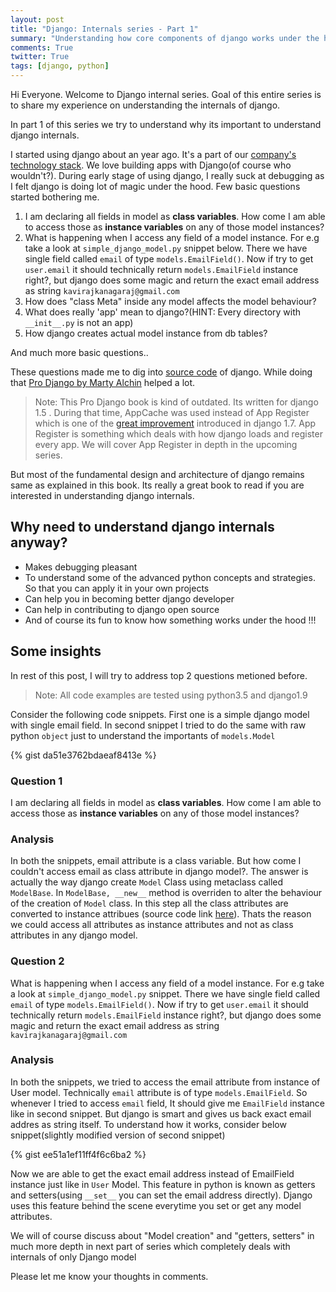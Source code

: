 ```yaml
---
layout: post
title: "Django: Internals series - Part 1"
summary: "Understanding how core components of django works under the hood"
comments: True
twitter: True
tags: [django, python]
---
```

Hi Everyone. Welcome to Django internal series. Goal of this entire series is to share my experience on understanding the
internals of django.

In part 1 of this series we try to understand why its important to understand
django internals.

I started using django about an year ago. It's a part of our [company's
technology stack](https://medium.com/@launchyard/our-typical-technology-stack-b52371035e4b). We love building apps with Django(of course who wouldn't?). During early
stage of using django, I really suck at debugging as I felt django is
doing lot of magic under the hood. Few basic questions started bothering me.

1. I am declaring all fields in model as **class variables**. How come I am able to
access those as **instance variables** on any of those model instances?
2. What is happening when I access any field of a model instance. For e.g take
a look at ```simple_django_model.py``` snippet below. There we have single
field called ```email``` of type ```models.EmailField()```. Now if try to get
```user.email``` it should technically return ```models.EmailField``` instance right?, but django
does some magic and return the exact email address as string ```kavirajkanagaraj@gmail.com```
3. How does "class Meta" inside any model affects the model behaviour?
4. What does really 'app' mean to django?(HINT: Every directory with
   ```__init__.py``` is not an app)
5. How django creates actual model instance from db tables?

And much more basic questions..

<!--break-->

These questions made me to dig into [source code](https://github.com/django/django) of django. While doing that
[Pro Django by Marty Alchin](http://www.amazon.com/Pro-Django-Experts-Voice-Development/dp/1430258098) helped a lot.

>Note: This Pro Django book is kind of outdated. Its written for django
>1.5 . During that time, AppCache was used instead of App Register which is one of
>the [great improvement](https://docs.djangoproject.com/en/1.9/ref/applications/#application-registry)
>introduced in django 1.7. App Register is something which deals with how django
>loads and register every app. We will cover App Register in depth in the
>upcoming series.

But most of the fundamental design and architecture of django remains same as explained in this book. Its
really a great book to read if you are interested in understanding django internals.


## Why need to understand django internals anyway?
  * Makes debugging pleasant
  * To understand some of the advanced python concepts and strategies. So that
    you can apply it in your own projects
  * Can help you in becoming better django developer
  * Can help in contributing to django open source
  * And of course its fun to know how something works under the hood !!!

## Some insights
In rest of this post, I will try to address top 2 questions metioned before.

>Note: All code examples are tested using python3.5 and django1.9

Consider the following code snippets.
First one is a simple django model with single email field. In second snippet I
tried to do the same with raw python ```object``` just to understand the
importants of ```models.Model```

{% gist da51e3762bdaeaf8413e %}

### Question 1
I am declaring all fields in model as **class variables**. How come I am able to
access those as **instance variables** on any of those model instances?

### Analysis
In both the snippets, email attribute is a class variable. But how come I couldn't
access email as class attribute in django model?. The answer is actually the
way django create ```Model``` Class using metaclass called ```ModelBase```. In
```ModelBase, __new__``` method is overriden to alter the behaviour of the
creation of ```Model``` class. In this step all the class attributes are converted to instance attribues (source code link [here](https://github.com/django/django/blob/master/django/db/models/base.py#L157-L158)). Thats the reason we could access
all attributes as instance attributes and not as class attributes in any django model.


### Question 2
What is happening when I access any field of a model instance. For e.g take
a look at ```simple_django_model.py``` snippet. There we have single
field called ```email``` of type ```models.EmailField()```. Now if try to get
```user.email``` it should technically return ```models.EmailField``` instance right?, but django
does some magic and return the exact email address as string ```kavirajkanagaraj@gmail.com```

### Analysis
In both the snippets, we tried to access the email attribute from instance of
User model. Technically ```email``` attribute is of type ```models.EmailField```. So whenever I
tried to access ```email``` field, It should give me ```EmailField``` instance like
in second snippet. But django is smart and gives us back exact email addres as
string itself. To understand how it works, consider below snippet(slightly
modified version of second snippet)

{% gist ee51a1ef11ff4f6c6ba2 %}

Now we are able to get the exact email address instead of EmailField
instance just like in ```User``` Model. This feature in python is known as getters and setters(using
```__set__``` you can set the email address directly). Django uses this feature
behind the scene everytime you set or get any model attributes.

We will of course discuss about "Model creation" and "getters, setters" in much
more depth in next part of series which completely deals with internals of only
Django model

Please let me know your thoughts in comments.
